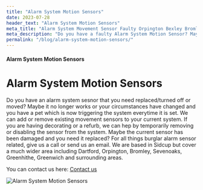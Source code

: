 ```yaml
---
title: "Alarm System Motion Sensors"
date: 2023-07-28
header_text: "Alarm System Motion Sensors"
meta_title: "Alarm System Movement Sensor Faulty Orpington Bexley Bromley - My Alarm Security"
meta_description: "Do you have a faulty Alarm System Motion Sensor? Maybe you need your sensor removed for decorating or a refurb. Give us a call on 020 8302 4065."
permalink: "/blog/alarm-system-motion-sensors/"
---
```


#### Alarm System Motion Sensors

# Alarm System Motion Sensors

Do you have an alarm system sesnor that you need replaced/turned off or moved? Maybe it no longer works or your circumstances have changed and you have a pet which is now triggering the system everytime it is set. We can add or remove existing movement sensors to your current system. If you are having decorating or a refurb, we can hep by temporarily removing or disabling the sensor from the system. Maybe the current sensor has been damaged and you need it replaced? For all things burglar alarm sensor related, give us a call or send us an email. We are based in Sidcup but cover a much wider area including Dartford, Orpington, Bromley, Sevenoaks, Greenhithe, Greenwich and surrounding areas.

You can contact us here: [Contact us](/contact/)

![Alarm System Motion Sensors](https://res.cloudinary.com/kbs/image/upload/pxdfoojprpweoiyfusrp.jpg)